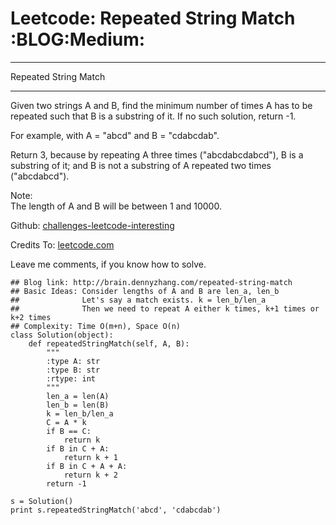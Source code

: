 # Leetcode: Repeated String Match     :BLOG:Medium:


---

Repeated String Match  

---

Given two strings A and B, find the minimum number of times A has to be repeated such that B is a substring of it. If no such solution, return -1.  

For example, with A = "abcd" and B = "cdabcdab".  

Return 3, because by repeating A three times ("abcdabcdabcd"), B is a substring of it; and B is not a substring of A repeated two times ("abcdabcd").  

Note:  
The length of A and B will be between 1 and 10000.  

Github: [challenges-leetcode-interesting](https://github.com/DennyZhang/challenges-leetcode-interesting/tree/master/repeated-string-match)  

Credits To: [leetcode.com](https://leetcode.com/problems/repeated-string-match/description/)  

Leave me comments, if you know how to solve.  

    ## Blog link: http://brain.dennyzhang.com/repeated-string-match
    ## Basic Ideas: Consider lengths of A and B are len_a, len_b
    ##              Let's say a match exists. k = len_b/len_a
    ##              Then we need to repeat A either k times, k+1 times or k+2 times
    ## Complexity: Time O(m+n), Space O(n)
    class Solution(object):
        def repeatedStringMatch(self, A, B):
            """
            :type A: str
            :type B: str
            :rtype: int
            """
            len_a = len(A)
            len_b = len(B)
            k = len_b/len_a
            C = A * k
            if B == C:
                return k
            if B in C + A:
                return k + 1
            if B in C + A + A:
                return k + 2
            return -1
    
    s = Solution()
    print s.repeatedStringMatch('abcd', 'cdabcdab')